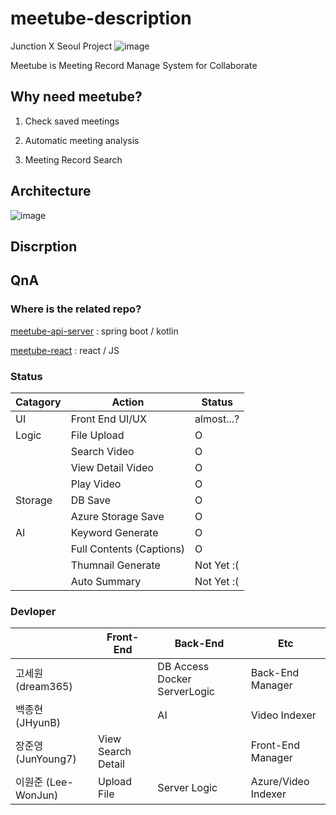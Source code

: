 # meetube-description
Junction X Seoul Project
![image](https://user-images.githubusercontent.com/10369528/95670230-8605fe00-0bc3-11eb-9b44-d950a4cbb9be.png)


Meetube is Meeting Record Manage System for Collaborate

## Why need meetube?
1. Check saved meetings

2. Automatic meeting analysis

3. Meeting Record Search


## Architecture
![image](https://user-images.githubusercontent.com/10369528/95670287-23f9c880-0bc4-11eb-9b7f-353639fda4fb.png)


## Discrption




## QnA
### Where is the related repo?
[meetube-api-server](https://github.com/Mini-Tech-Meetup/meetube-api-server) : spring boot / kotlin

[meetube-react](https://github.com/Mini-Tech-Meetup/meetube-react) : react / JS

### Status
| Catagory | Action                   | Status     |
|----------|--------------------------|------------|
| UI       | Front End UI/UX          | almost...? |
| Logic    | File Upload              | O          |
|          | Search Video             | O          |
|          | View Detail Video        | O          |
|          | Play Video               | O          |
| Storage  | DB Save                  | O          |
|          | Azure Storage Save       | O          |
| AI       | Keyword Generate         | O          |
|          | Full Contents (Captions) | O          |
|          | Thumnail Generate        | Not Yet :( |
|          | Auto Summary             | Not Yet :( |

### Devloper
|                     | Front-End          | Back-End                     | Etc                 |
|---------------------|--------------------|------------------------------|---------------------|
| 고세원 (dream365)   |                    | DB Access Docker ServerLogic | Back-End Manager    |
| 백종현 (JHyunB)     |                    | AI                           | Video Indexer       |
| 장준영 (JunYoung7)  | View Search Detail |                              | Front-End Manager   |
| 이원준 (Lee-WonJun) | Upload File        | Server Logic                 | Azure/Video Indexer |
